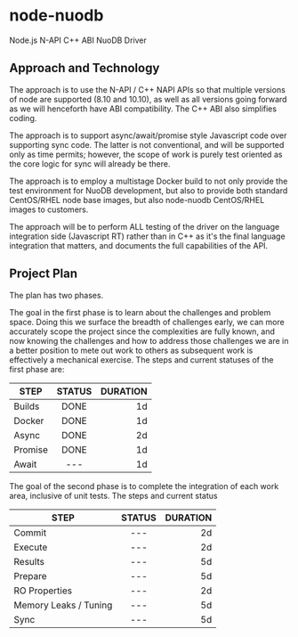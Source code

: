# node-nuodb

Node.js N-API C++ ABI NuoDB Driver

## Approach and Technology

The approach is to use the N-API / C++ NAPI APIs so that
multiple versions of node are supported (8.10 and 10.10),
as well as all versions going forward as we will henceforth
have ABI compatibility. The C++ ABI also simplifies coding.

The approach is to support async/await/promise style Javascript code over supporting sync code. The latter is not conventional, and will be supported only as time permits;
however, the scope of work is purely test oriented as the
core logic for sync will already be there.

The approach is to employ a multistage Docker build to
not only provide the test environment for NuoDB development,
but also to provide both standard CentOS/RHEL node base images, but also node-nuodb CentOS/RHEL images to customers.

The approach will be to perform ALL testing of the driver on the language integration side (Javascript RT) rather than in C++ as it's the final language integration that matters, and documents the full capabilities of the API.

## Project Plan

The plan has two phases.

The goal in the first phase is to learn about the challenges and problem space.
Doing this we surface the breadth of challenges early, we can more accurately
scope the project since the complexities are fully known, and now knowing the
challenges and how to address those challenges we are in a better position to
mete out work to others as subsequent work is effectively a mechanical exercise.
The steps and current statuses of the first phase are:

|   STEP  |   STATUS  |  DURATION |
|---------|:-------------:|------:|
| Builds  | DONE | 1d |
| Docker  | DONE | 1d |
| Async   | DONE | 2d |
| Promise | DONE | 1d |
| Await   | --- | 1d |

The goal of the second phase is to complete the integration of each work area,
inclusive of unit tests. The steps and current status

|   STEP  |   STATUS  |  DURATION |
|---------|:-------------:|------:|
| Commit        | --- | 2d |
| Execute       | --- | 2d |
| Results       | --- | 5d |
| Prepare       | --- | 5d |
| RO Properties | --- | 2d |
| Memory Leaks / Tuning  | --- | 5d |
| Sync | --- | 5d |
